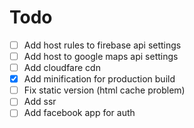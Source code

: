 # Todo
- [ ] Add host rules to firebase api settings
- [ ] Add host to google maps api settings
- [ ] Add cloudfare cdn
- [x] Add minification for production build
- [ ] Fix static version (html cache problem)
- [ ] Add ssr
- [ ] Add facebook app for auth
